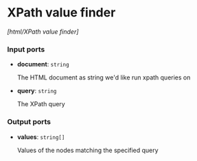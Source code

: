 # XPath value finder

_[html/XPath value finder]_

### Input ports

* __document__: ` string `


    The HTML document as string we'd like run xpath queries on  


* __query__: ` string `


    The XPath query  

### Output ports

* __values__: ` string[] `


    Values of the nodes matching the specified query  

